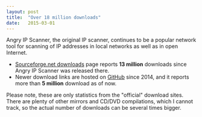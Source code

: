 ```yaml
---
layout: post
title:  "Over 18 million downloads"
date:   2015-03-01
---
```


Angry IP Scanner, the original IP scanner, continues to be a popular network tool for scanning of IP addresses in local networks as well as in open Internet.

* [Sourceforge.net downloads](https://sourceforge.net/projects/ipscan/files/stats/timeline?dates=2001-03-01+to+2016-03-01) page 
  reports **13 million** downloads since Angry IP Scanner was released there.
* Newer download links are hosted on [GitHub](https://angryip.org/download/stats.html) since 2014, and it reports more than **5 million** download as of now.

Please note, these are only statistics from the "official" download sites. There are plenty of other mirrors and CD/DVD compilations, 
which I cannot track, so the actual number of downloads can be several times bigger.
